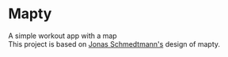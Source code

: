# Mapty
A simple workout app with a map</br>
This project is based on <a href="https://github.com/jonasschmedtmann">Jonas Schmedtmann's</a> design of mapty.

